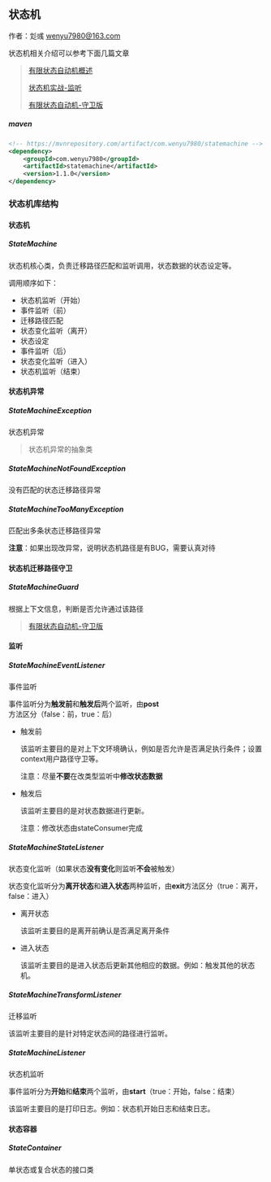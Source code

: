 ## 状态机

作者：彣彧 wenyu7980@163.com

状态机相关介绍可以参考下面几篇文章

> [有限状态自动机概述](https://www.jianshu.com/p/01b5a98c5e9b)
>
> [状态机实战-监听](https://www.jianshu.com/p/75ca23800020)
>
> [有限状态自动机-守卫版](https://www.jianshu.com/p/97db3c14fb85)

##### maven
```xml
<!-- https://mvnrepository.com/artifact/com.wenyu7980/statemachine -->
<dependency>
    <groupId>com.wenyu7980</groupId>
    <artifactId>statemachine</artifactId>
    <version>1.1.0</version>
</dependency>
```
### 状态机库结构

#### 状态机

##### StateMachine

状态机核心类，负责迁移路径匹配和监听调用，状态数据的状态设定等。

调用顺序如下：

+ 状态机监听（开始）
+ 事件监听（前）
+ 迁移路径匹配
+ 状态变化监听（离开）
+ 状态设定
+ 事件监听（后）
+ 状态变化监听（进入）
+ 状态机监听（结束）



#### 状态机异常

##### StateMachineException 

状态机异常

> 状态机异常的抽象类

##### StateMachineNotFoundException

没有匹配的状态迁移路径异常

##### StateMachineTooManyException 

匹配出多条状态迁移路径异常

**注意**：如果出现改异常，说明状态机路径是有BUG，需要认真对待

#### 状态机迁移路径守卫

##### StateMachineGuard

根据上下文信息，判断是否允许通过该路径

> [有限状态自动机-守卫版](https://www.jianshu.com/p/97db3c14fb85)

#### 监听

##### StateMachineEventListener

事件监听

事件监听分为**触发前**和**触发后**两个监听，由**post**方法区分（false：前，true：后）

+ 触发前

  该监听主要目的是对上下文环境确认，例如是否允许是否满足执行条件；设置context用户路径守卫等。

  注意：尽量**不要**在改类型监听中**修改状态数据**

+ 触发后

  该监听主要目的是对状态数据进行更新。

  注意：修改状态由stateConsumer完成

##### StateMachineStateListener

状态变化监听（如果状态**没有变化**则监听**不会**被触发）

状态变化监听分为**离开状态**和**进入状态**两种监听，由**exit**方法区分（true：离开，false：进入）

+ 离开状态

  该监听主要目的是离开前确认是否满足离开条件

+ 进入状态

  该监听主要目的是进入状态后更新其他相应的数据。例如：触发其他的状态机。

##### StateMachineTransformListener 

迁移监听

该监听主要目的是针对特定状态间的路径进行监听。

##### StateMachineListener 

状态机监听

事件监听分为**开始**和**结束**两个监听，由**start**（true：开始，false：结束）

该监听主要目的是打印日志。例如：状态机开始日志和结束日志。

#### 状态容器

##### StateContainer

单状态或复合状态的接口类
